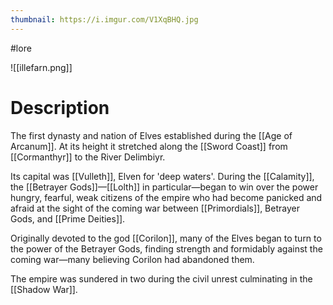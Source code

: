 ```yaml
---
thumbnail: https://i.imgur.com/V1XqBHQ.jpg
---
```

#lore

![[illefarn.png]]

# Description
The first dynasty and nation of Elves established during the [[Age of Arcanum]]. At its height it stretched along the [[Sword Coast]] from [[Cormanthyr]] to the River Delimbiyr.

Its capital was [[Vulleth]], Elven for 'deep waters'. During the [[Calamity]], the [[Betrayer Gods]]—[[Lolth]] in particular—began to win over the power hungry, fearful, weak citizens of the empire who had become panicked and afraid at the sight of the coming war between [[Primordials]], Betrayer Gods, and [[Prime Deities]]. 

Originally devoted to the god [[Corilon]], many of the Elves began to turn to the power of the Betrayer Gods, finding strength and formidably against the coming war—many believing Corilon had abandoned them.

The empire was sundered in two during the civil unrest culminating in the [[Shadow War]].
